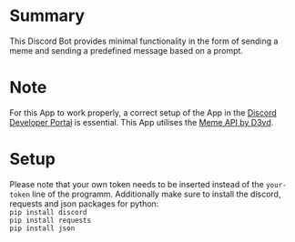 # Summary
This Discord Bot provides minimal functionality in the form of sending a meme and sending a predefined message based on a prompt.

# Note
For this App to work properly, a correct setup of the App in the [Discord Developer Portal](https://discord.com/developers/docs/quick-start/getting-started) is essential.
This App utilises the [Meme API by D3vd](https://github.com/D3vd/Meme_Api).

# Setup
Please note that your own token needs to be inserted instead of the `your-token` line of the programm.
Additionally make sure to install the discord, requests and json packages for python: \
`pip install discord` \
`pip install requests`\
`pip install json`

